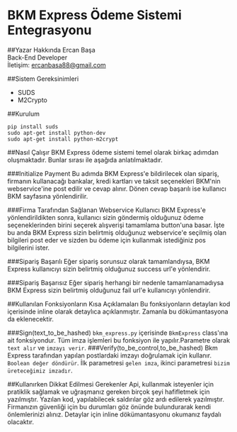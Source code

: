 BKM Express Ödeme Sistemi Entegrasyonu
======================================

##Yazar Hakkında
Ercan Başa  
Back-End Developer  
İletişim: ercanbasa88@gmail.com

##Sistem Gereksinimleri
* SUDS
* M2Crypto

##Kurulum
```
pip install suds   
sudo apt-get install python-dev  
sudo apt-get install python-m2crypt
```

##Nasıl Çalışır
BKM Express ödeme sistemi temel olarak birkaç adımdan oluşmaktadır. Bunlar sırası ile aşağıda anlatılmaktadır.

###Initialize Payment
Bu adımda BKM Express'e bildirilecek olan sipariş, firmanın kullanacağı bankalar, kredi kartları ve taksit seçenekleri BKM'nin webservice'ine post edilir ve cevap alınır. Dönen cevap başarılı ise kullanıcı BKM sayfasına yönlendirilir.

###Firma Tarafından Sağlanan Webservice
Kullanıcı BKM Express'e yönlendirildikten sonra, kullanıcı sizin göndermiş olduğunuz ödeme seçeneklerinden birini seçerek alışverişi tamamlama button'una basar. İşte bu anda BKM Express sizin belirtmiş olduğunuz webservice'e seçilmiş olan bilgileri post eder ve sizden bu ödeme için kullanmak istediğiniz pos bilgilerini ister.

###Sipariş Başarılı
Eğer sipariş sorunsuz olarak tamamlandıysa, BKM Express kullanıcıyı sizin belirtmiş olduğunuz success url'e yönlendirir.

###Sipariş Başarısız
Eğer sipariş herhangi bir nedenle tamamlanamadıysa BKM Express sizin belirtmiş olduğunuz fail url'e kullanıcıyı yönlendirir.

##Kullanılan Fonksiyonların Kısa Açıklamaları
Bu fonksiyonların detayları kod içerisinde inline olarak detaylıca açıklanmıştır. Zamanla bu dökümantasyona da eklenecektir.

###Sign(text_to_be_hashed)
```bkm_express.py``` içerisinde ```BkmExpress``` class'ına ait fonksiyondur. Tüm imza işlemleri bu fonksiyon ile yapılır.Parametre olarak ```text alır``` ve ```imzayı verir```.
###Verify(to_be_control,to_be_hashed)
Bkm Express tarafından yapılan postlardaki imzayı doğrulamak için kullanır. ```Boolean değer döndürür```. İlk parametresi ```gelen imza```, ikinci parametresi ```bizim üreteceğimiz imzadır```.


##Kullanırken Dikkat Edilmesi Gerekenler
Api, kullanmak isteyenler için pratiklik sağlamak ve uğraşmanız gereken birçok şeyi hafifletmek için yazılmıştır. Yazılan kod, yapılabilecek saldırılar göz ardı edilerek yazılmıştır. Firmanızın güvenliği için bu durumları göz önünde bulundurarak kendi önlemlerinizi alınız. Detaylar için inline dökümantasyonu okumanız faydalı olacaktır.
